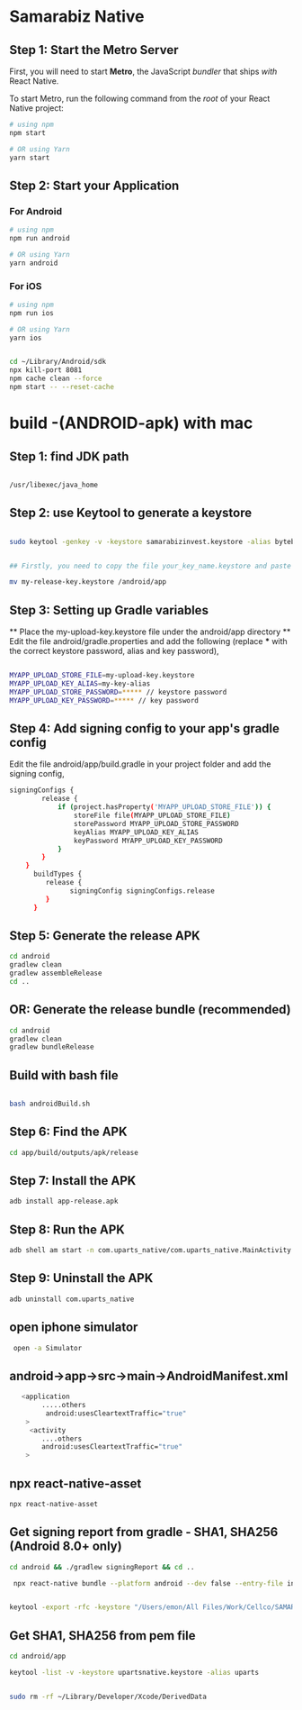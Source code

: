 # Samarabiz Native

## Step 1: Start the Metro Server

First, you will need to start **Metro**, the JavaScript _bundler_ that ships _with_ React Native.

To start Metro, run the following command from the _root_ of your React Native project:

```bash
# using npm
npm start

# OR using Yarn
yarn start
```

## Step 2: Start your Application

### For Android

```bash
# using npm
npm run android

# OR using Yarn
yarn android
```

### For iOS

```bash
# using npm
npm run ios

# OR using Yarn
yarn ios
```

```bash

cd ~/Library/Android/sdk
npx kill-port 8081
npm cache clean --force
npm start -- --reset-cache
```

# build -(ANDROID-apk) with mac

## Step 1: find JDK path

```bash

/usr/libexec/java_home

```

## Step 2: use Keytool to generate a keystore

```bash

sudo keytool -genkey -v -keystore samarabizinvest.keystore -alias bytebridge -keyalg RSA -keysize 2048 -validity 10000


## Firstly, you need to copy the file your_key_name.keystore and paste it under the android/app directory in your React Native project folder.

mv my-release-key.keystore /android/app

```

## Step 3: Setting up Gradle variables

** Place the my-upload-key.keystore file under the android/app directory
** Edit the file android/gradle.properties and add the following (replace **\*** with the correct keystore password, alias and key password),

```bash

MYAPP_UPLOAD_STORE_FILE=my-upload-key.keystore
MYAPP_UPLOAD_KEY_ALIAS=my-key-alias
MYAPP_UPLOAD_STORE_PASSWORD=***** // keystore password
MYAPP_UPLOAD_KEY_PASSWORD=***** // key password

```

## Step 4: Add signing config to your app's gradle config

Edit the file android/app/build.gradle in your project folder and add the signing config,

```bash
signingConfigs {
        release {
            if (project.hasProperty('MYAPP_UPLOAD_STORE_FILE')) {
                storeFile file(MYAPP_UPLOAD_STORE_FILE)
                storePassword MYAPP_UPLOAD_STORE_PASSWORD
                keyAlias MYAPP_UPLOAD_KEY_ALIAS
                keyPassword MYAPP_UPLOAD_KEY_PASSWORD
            }
        }
    }
      buildTypes {
         release {
               signingConfig signingConfigs.release
         }
      }
```

## Step 5: Generate the release APK

```bash
cd android
gradlew clean
gradlew assembleRelease
cd ..
```

## OR: Generate the release bundle (recommended)

```bash
cd android
gradlew clean
gradlew bundleRelease

```

## Build with bash file

```bash

bash androidBuild.sh

```

## Step 6: Find the APK

```bash
cd app/build/outputs/apk/release
```

## Step 7: Install the APK

```bash
adb install app-release.apk
```

## Step 8: Run the APK

```bash
adb shell am start -n com.uparts_native/com.uparts_native.MainActivity
```

## Step 9: Uninstall the APK

```bash
adb uninstall com.uparts_native
```

<!-- //build -(apk) with mac  -->

## open iphone simulator

```bash
 open -a Simulator
```

<!-- // For http api call in release build  -->

## android->app->src->main->AndroidManifest.xml

```bash
   <application
        .....others
         android:usesCleartextTraffic="true"
    >
     <activity
        ....others
        android:usesCleartextTraffic="true"
    >
```

<!-- npx react-native-asset  -->

## npx react-native-asset

```bash
npx react-native-asset
```

## Get signing report from gradle - SHA1, SHA256 (Android 8.0+ only)

```bash
cd android && ./gradlew signingReport && cd ..
```

```bash
 npx react-native bundle --platform android --dev false --entry-file index.js --bundle-output android/app/src/main/assets/index.android.bundle --assets-dest android/app/src/main/res

```

```bash

keytool -export -rfc -keystore "/Users/emon/All Files/Work/Cellco/SAMARABIZ/samarabizinvest/android/app/samarabizinvest.keystore" -alias bytebridge -file upload_certificate.pem

```


## Get SHA1, SHA256 from pem file

```bash
cd android/app

keytool -list -v -keystore upartsnative.keystore -alias uparts

```

```bash

sudo rm -rf ~/Library/Developer/Xcode/DerivedData

```
